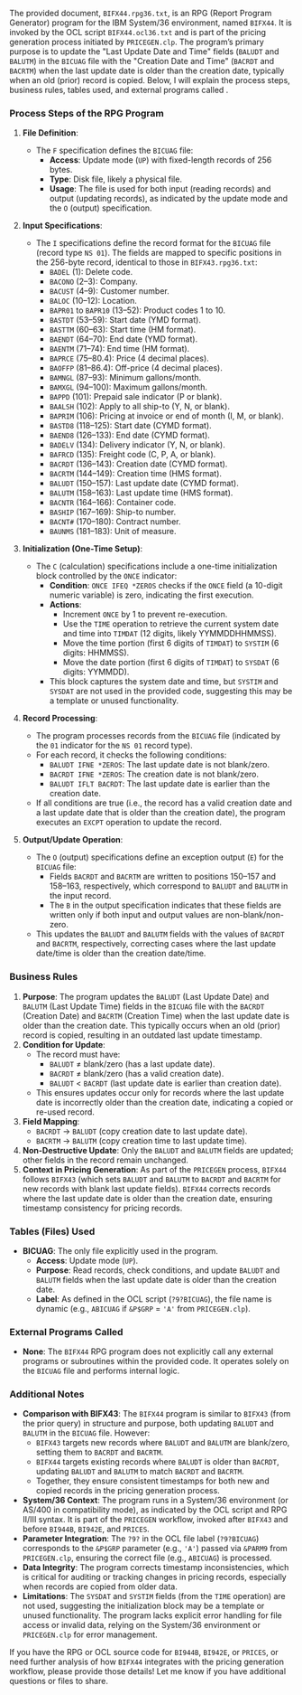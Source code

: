 The provided document, `BIFX44.rpg36.txt`, is an RPG (Report Program Generator) program for the IBM System/36 environment, named `BIFX44`. It is invoked by the OCL script `BIFX44.ocl36.txt` and is part of the pricing generation process initiated by `PRICEGEN.clp`. The program’s primary purpose is to update the "Last Update Date and Time" fields (`BALUDT` and `BALUTM`) in the `BICUAG` file with the "Creation Date and Time" (`BACRDT` and `BACRTM`) when the last update date is older than the creation date, typically when an old (prior) record is copied. Below, I will explain the process steps, business rules, tables used, and external programs called .

### Process Steps of the RPG Program

1. **File Definition**:
   - The `F` specification defines the `BICUAG` file:
     - **Access**: Update mode (`UP`) with fixed-length records of 256 bytes.
     - **Type**: Disk file, likely a physical file.
     - **Usage**: The file is used for both input (reading records) and output (updating records), as indicated by the update mode and the `O` (output) specification.

2. **Input Specifications**:
   - The `I` specifications define the record format for the `BICUAG` file (record type `NS 01`). The fields are mapped to specific positions in the 256-byte record, identical to those in `BIFX43.rpg36.txt`:
     - `BADEL` (1): Delete code.
     - `BACONO` (2–3): Company.
     - `BACUST` (4–9): Customer number.
     - `BALOC` (10–12): Location.
     - `BAPR01` to `BAPR10` (13–52): Product codes 1 to 10.
     - `BASTDT` (53–59): Start date (YMD format).
     - `BASTTM` (60–63): Start time (HM format).
     - `BAENDT` (64–70): End date (YMD format).
     - `BAENTM` (71–74): End time (HM format).
     - `BAPRCE` (75–80.4): Price (4 decimal places).
     - `BAOFFP` (81–86.4): Off-price (4 decimal places).
     - `BAMNGL` (87–93): Minimum gallons/month.
     - `BAMXGL` (94–100): Maximum gallons/month.
     - `BAPPD` (101): Prepaid sale indicator (P or blank).
     - `BAALSH` (102): Apply to all ship-to (Y, N, or blank).
     - `BAPRIM` (106): Pricing at invoice or end of month (I, M, or blank).
     - `BASTD8` (118–125): Start date (CYMD format).
     - `BAEND8` (126–133): End date (CYMD format).
     - `BADELV` (134): Delivery indicator (Y, N, or blank).
     - `BAFRCD` (135): Freight code (C, P, A, or blank).
     - `BACRDT` (136–143): Creation date (CYMD format).
     - `BACRTM` (144–149): Creation time (HMS format).
     - `BALUDT` (150–157): Last update date (CYMD format).
     - `BALUTM` (158–163): Last update time (HMS format).
     - `BACNTR` (164–166): Container code.
     - `BASHIP` (167–169): Ship-to number.
     - `BACNT#` (170–180): Contract number.
     - `BAUNMS` (181–183): Unit of measure.

3. **Initialization (One-Time Setup)**:
   - The `C` (calculation) specifications include a one-time initialization block controlled by the `ONCE` indicator:
     - **Condition**: `ONCE IFEQ *ZEROS` checks if the `ONCE` field (a 10-digit numeric variable) is zero, indicating the first execution.
     - **Actions**:
       - Increment `ONCE` by 1 to prevent re-execution.
       - Use the `TIME` operation to retrieve the current system date and time into `TIMDAT` (12 digits, likely YYMMDDHHMMSS).
       - Move the time portion (first 6 digits of `TIMDAT`) to `SYSTIM` (6 digits: HHMMSS).
       - Move the date portion (first 6 digits of `TIMDAT`) to `SYSDAT` (6 digits: YYMMDD).
     - This block captures the system date and time, but `SYSTIM` and `SYSDAT` are not used in the provided code, suggesting this may be a template or unused functionality.

4. **Record Processing**:
   - The program processes records from the `BICUAG` file (indicated by the `01` indicator for the `NS 01` record type).
   - For each record, it checks the following conditions:
     - `BALUDT IFNE *ZEROS`: The last update date is not blank/zero.
     - `BACRDT IFNE *ZEROS`: The creation date is not blank/zero.
     - `BALUDT IFLT BACRDT`: The last update date is earlier than the creation date.
   - If all conditions are true (i.e., the record has a valid creation date and a last update date that is older than the creation date), the program executes an `EXCPT` operation to update the record.

5. **Output/Update Operation**:
   - The `O` (output) specifications define an exception output (`E`) for the `BICUAG` file:
     - Fields `BACRDT` and `BACRTM` are written to positions 150–157 and 158–163, respectively, which correspond to `BALUDT` and `BALUTM` in the input record.
     - The `B` in the output specification indicates that these fields are written only if both input and output values are non-blank/non-zero.
   - This updates the `BALUDT` and `BALUTM` fields with the values of `BACRDT` and `BACRTM`, respectively, correcting cases where the last update date/time is older than the creation date/time.

### Business Rules

1. **Purpose**: The program updates the `BALUDT` (Last Update Date) and `BALUTM` (Last Update Time) fields in the `BICUAG` file with the `BACRDT` (Creation Date) and `BACRTM` (Creation Time) when the last update date is older than the creation date. This typically occurs when an old (prior) record is copied, resulting in an outdated last update timestamp.
2. **Condition for Update**:
   - The record must have:
     - `BALUDT` ≠ blank/zero (has a last update date).
     - `BACRDT` ≠ blank/zero (has a valid creation date).
     - `BALUDT` < `BACRDT` (last update date is earlier than creation date).
   - This ensures updates occur only for records where the last update date is incorrectly older than the creation date, indicating a copied or re-used record.
3. **Field Mapping**:
   - `BACRDT` → `BALUDT` (copy creation date to last update date).
   - `BACRTM` → `BALUTM` (copy creation time to last update time).
4. **Non-Destructive Update**: Only the `BALUDT` and `BALUTM` fields are updated; other fields in the record remain unchanged.
5. **Context in Pricing Generation**: As part of the `PRICEGEN` process, `BIFX44` follows `BIFX43` (which sets `BALUDT` and `BALUTM` to `BACRDT` and `BACRTM` for new records with blank last update fields). `BIFX44` corrects records where the last update date is older than the creation date, ensuring timestamp consistency for pricing records.

### Tables (Files) Used

- **BICUAG**: The only file explicitly used in the program.
  - **Access**: Update mode (`UP`).
  - **Purpose**: Read records, check conditions, and update `BALUDT` and `BALUTM` fields when the last update date is older than the creation date.
  - **Label**: As defined in the OCL script (`?9?BICUAG`), the file name is dynamic (e.g., `ABICUAG` if `&P$GRP` = `'A'` from `PRICEGEN.clp`).

### External Programs Called

- **None**: The `BIFX44` RPG program does not explicitly call any external programs or subroutines within the provided code. It operates solely on the `BICUAG` file and performs internal logic.

### Additional Notes

- **Comparison with BIFX43**: The `BIFX44` program is similar to `BIFX43` (from the prior query) in structure and purpose, both updating `BALUDT` and `BALUTM` in the `BICUAG` file. However:
  - `BIFX43` targets new records where `BALUDT` and `BALUTM` are blank/zero, setting them to `BACRDT` and `BACRTM`.
  - `BIFX44` targets existing records where `BALUDT` is older than `BACRDT`, updating `BALUDT` and `BALUTM` to match `BACRDT` and `BACRTM`.
  - Together, they ensure consistent timestamps for both new and copied records in the pricing generation process.
- **System/36 Context**: The program runs in a System/36 environment (or AS/400 in compatibility mode), as indicated by the OCL script and RPG II/III syntax. It is part of the `PRICEGEN` workflow, invoked after `BIFX43` and before `BI944B`, `BI942E`, and `PRICES`.
- **Parameter Integration**: The `?9?` in the OCL file label (`?9?BICUAG`) corresponds to the `&P$GRP` parameter (e.g., `'A'`) passed via `&PARM9` from `PRICEGEN.clp`, ensuring the correct file (e.g., `ABICUAG`) is processed.
- **Data Integrity**: The program corrects timestamp inconsistencies, which is critical for auditing or tracking changes in pricing records, especially when records are copied from older data.
- **Limitations**: The `SYSDAT` and `SYSTIM` fields (from the `TIME` operation) are not used, suggesting the initialization block may be a template or unused functionality. The program lacks explicit error handling for file access or invalid data, relying on the System/36 environment or `PRICEGEN.clp` for error management.

If you have the RPG or OCL source code for `BI944B`, `BI942E`, or `PRICES`, or need further analysis of how `BIFX44` integrates with the pricing generation workflow, please provide those details! Let me know if you have additional questions or files to share.